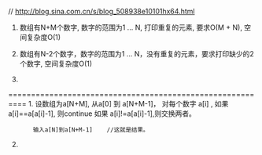 // http://blog.sina.com.cn/s/blog_508938e10101hx64.html

1. 数组有N+M个数字, 数字的范围为1 ... N, 打印重复的元素, 要求O(M + N), 空间复杂度O(1)

2. 数组有N-2个数字，数字的范围为1 ... N，没有重复的元素，要求打印缺少的2个数字, 空间复杂度O(1)

3.



==========================================================
1.
设数组为a[N+M], 
           从a[0] 到 a[N+M-1]，
                  对每个数字 a[i] , 如果 a[i]==a[a[i]-1], 则continue
                                    如果 a[i]!=a[a[i]-1],则交换两者。

           输入a[N]到a[N+M-1]    //这就是结果。
2. 